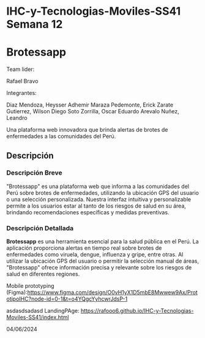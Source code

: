 # IHC-y-Tecnologias-Moviles-SS41 Semana 12
# Brotessapp

Team lider:

Rafael Bravo

Integrantes:

Diaz Mendoza, Heysser Adhemir
Maraza Pedemonte, Erick
Zarate Gutierrez, Wilson Diego
Soto Zorrilla, Oscar Eduardo
Arevalo Nuñez, Leandro

Una plataforma web innovadora que brinda alertas de brotes de enfermedades a las comunidades del Perú.

## Descripción
### Descripción Breve
"Brotessapp" es una plataforma web que informa a las comunidades del Perú sobre brotes de enfermedades, utilizando la ubicación GPS del usuario o una selección personalizada. Nuestra interfaz intuitiva y personalizable permite a los usuarios estar al tanto de los riesgos de salud en su área, brindando recomendaciones específicas y medidas preventivas.
### Descripción Detallada
**Brotessapp** es una herramienta esencial para la salud pública en el Perú. La aplicación proporciona alertas en tiempo real sobre brotes de enfermedades como viruela, dengue, influenza y gripe, entre otras. Al utilizar la ubicación GPS del usuario o permitir la selección manual de áreas, "Brotessapp" ofrece información precisa y relevante sobre los riesgos de salud en diferentes regiones.



Mobile prototyping (Figma):https://www.figma.com/design/O0vH1yX1D5mbE8Mwwew9Ax/PrototipoIHC?node-id=0-1&t=o4YQgcYyhcwrJdsP-1 

asdasdsadasd
LandingPAge: https://rafooo6.github.io/IHC-y-Tecnologias-Moviles-SS41/index.html

04/06/2024
